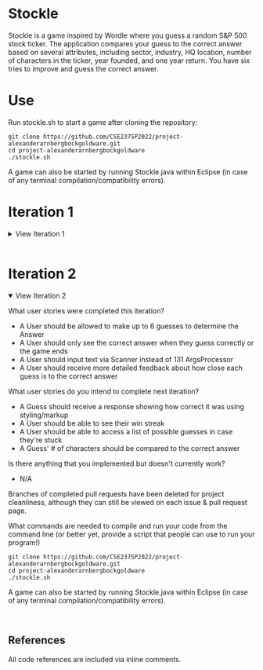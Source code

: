 # Stockle

Stockle is a game inspired by Wordle where you guess a random S&P 500 stock ticker. The application compares your guess to the correct answer based on several attributes, including sector, industry, HQ location, number of characters in the ticker, year founded, and one year return. You have six tries to improve and guess the correct answer.

# Use

Run stockle.sh to start a game after cloning the repository:

```
git clone https://github.com/CSE237SP2022/project-alexanderarnbergbockgoldware.git
cd project-alexanderarnbergbockgoldware
./stockle.sh
```

A game can also be started by running Stockle.java within Eclipse (in case of any terminal compilation/compatibility errors).

# Iteration 1

<details> <summary>View Iteration 1</Summary>
What user stories were completed this iteration?

- A Game should load in all stock data from a CSV file
- A Game should randomly pick a stock ticker to be the correct answer
- A Game should provide playing instructions and prompt the user to guess
- A Guess should be compared to the correct Answer across all categories
- A User should be able to easily play Stockle via a script

What user stories do you intend to complete next iteration?

- Right now, a player can only make a singular guess. In the next iteration, we intend to add functionality for making up to 6 consecutive guesses to work towards the right answer.
- We also intend to style the feedback a user receives about their guess using bold/italics to be easier to interpret.
- Finally, we would like to add functionality for a user to be able to play multiple games and keep track of their winning streak.

Is there anything that you implemented but doesn't currently work?

- Currently, gameplay only allows a singular guess before the game ends, and we will continue developing gameplay in future iterations to allow for multiple consecutive guesses.
- Additionally, our script to start a game (stockle.sh) doesn't correctly execute for one team member who is using Windows, so in the next iteration we will continue to explore this compatibility issue and ensure that Stockle functions correctly on all operating systems. If the script currently poses any issue during testing/grading, the game can also be initiated by running Stockle.java in Eclipse.

A game can also be started by running Stockle.java within Eclipse (in case of any terminal compilation/compatibility errors).

</details><br>

# Iteration 2

<details open> <summary>View Iteration 2</Summary>

What user stories were completed this iteration?

- A User should be allowed to make up to 6 guesses to determine the Answer
- A User should only see the correct answer when they guess correctly or the game ends
- A User should input text via Scanner instead of 131 ArgsProcessor
- A User should receive more detailed feedback about how close each guess is to the correct answer

What user stories do you intend to complete next iteration?

- A Guess should receive a response showing how correct it was using styling/markup
- A User should be able to see their win streak
- A User should be able to access a list of possible guesses in case they're stuck
- A Guess' # of characters should be compared to the correct answer

Is there anything that you implemented but doesn't currently work?

- N/A

Branches of completed pull requests have been deleted for project cleanliness, although they can still be viewed on each issue & pull request page.

What commands are needed to compile and run your code from the command line (or better yet, provide a script that people can use to run your program!)

```
git clone https://github.com/CSE237SP2022/project-alexanderarnbergbockgoldware.git
cd project-alexanderarnbergbockgoldware
./stockle.sh
```

A game can also be started by running Stockle.java within Eclipse (in case of any terminal compilation/compatibility errors).

</details><br>

## References

All code references are included via inline comments.
